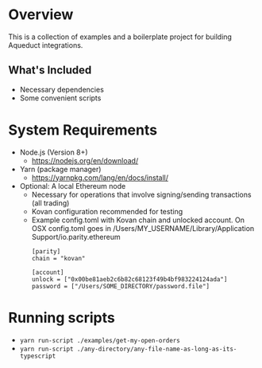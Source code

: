 # Overview

This is a collection of examples and a boilerplate project for building Aqueduct integrations.

## What's Included

- Necessary dependencies
- Some convenient scripts

# System Requirements

- Node.js (Version 8+)
    - https://nodejs.org/en/download/
- Yarn (package manager)
    - https://yarnpkg.com/lang/en/docs/install/
- Optional: A local Ethereum node
    - Necessary for operations that involve signing/sending transactions (all trading)
    - Kovan configuration recommended for testing
    - Example config.toml with Kovan chain and unlocked account. On OSX config.toml goes in /Users/MY_USERNAME/Library/Application Support/io.parity.ethereum
        ```
        [parity]
        chain = "kovan"

        [account]
        unlock = ["0x00be81aeb2c6b82c68123f49b4bf983224124ada"]
        password = ["/Users/SOME_DIRECTORY/password.file"]
        ```

# Running scripts

- `yarn run-script ./examples/get-my-open-orders`
- `yarn run-script ./any-directory/any-file-name-as-long-as-its-typescript`